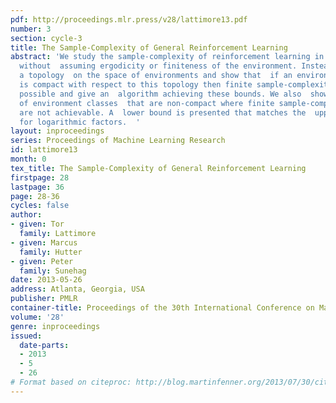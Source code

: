 ```yaml
---
pdf: http://proceedings.mlr.press/v28/lattimore13.pdf
number: 3
section: cycle-3
title: The Sample-Complexity of General Reinforcement Learning
abstract: 'We study the sample-complexity of reinforcement learning in a general setting
  without  assuming ergodicity or finiteness of the environment. Instead, we define
  a topology  on the space of environments and show that  if an environment class
  is compact with respect to this topology then finite sample-complexity bounds are
  possible and give an  algorithm achieving these bounds. We also  show the existence
  of environment classes  that are non-compact where finite sample-complexity bounds
  are not achievable. A  lower bound is presented that matches the  upper bound except
  for logarithmic factors.  '
layout: inproceedings
series: Proceedings of Machine Learning Research
id: lattimore13
month: 0
tex_title: The Sample-Complexity of General Reinforcement Learning
firstpage: 28
lastpage: 36
page: 28-36
cycles: false
author:
- given: Tor
  family: Lattimore
- given: Marcus
  family: Hutter
- given: Peter
  family: Sunehag
date: 2013-05-26
address: Atlanta, Georgia, USA
publisher: PMLR
container-title: Proceedings of the 30th International Conference on Machine Learning
volume: '28'
genre: inproceedings
issued:
  date-parts:
  - 2013
  - 5
  - 26
# Format based on citeproc: http://blog.martinfenner.org/2013/07/30/citeproc-yaml-for-bibliographies/
---
```

